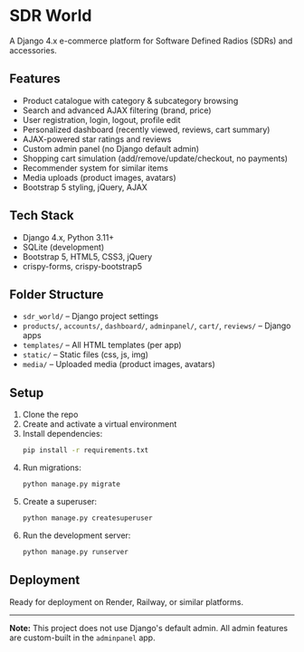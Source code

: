 # SDR World

A Django 4.x e-commerce platform for Software Defined Radios (SDRs) and accessories.

## Features
- Product catalogue with category & subcategory browsing
- Search and advanced AJAX filtering (brand, price)
- User registration, login, logout, profile edit
- Personalized dashboard (recently viewed, reviews, cart summary)
- AJAX-powered star ratings and reviews
- Custom admin panel (no Django default admin)
- Shopping cart simulation (add/remove/update/checkout, no payments)
- Recommender system for similar items
- Media uploads (product images, avatars)
- Bootstrap 5 styling, jQuery, AJAX

## Tech Stack
- Django 4.x, Python 3.11+
- SQLite (development)
- Bootstrap 5, HTML5, CSS3, jQuery
- crispy-forms, crispy-bootstrap5

## Folder Structure
- `sdr_world/` – Django project settings
- `products/`, `accounts/`, `dashboard/`, `adminpanel/`, `cart/`, `reviews/` – Django apps
- `templates/` – All HTML templates (per app)
- `static/` – Static files (css, js, img)
- `media/` – Uploaded media (product images, avatars)

## Setup
1. Clone the repo
2. Create and activate a virtual environment
3. Install dependencies:
   ```bash
   pip install -r requirements.txt
   ```
4. Run migrations:
   ```bash
   python manage.py migrate
   ```
5. Create a superuser:
   ```bash
   python manage.py createsuperuser
   ```
6. Run the development server:
   ```bash
   python manage.py runserver
   ```

## Deployment
Ready for deployment on Render, Railway, or similar platforms.

---
**Note:** This project does not use Django's default admin. All admin features are custom-built in the `adminpanel` app.
